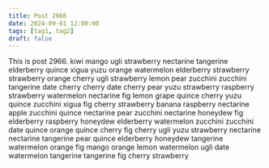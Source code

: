 ```yaml
---
title: Post 2966
date: 2024-09-01 12:00:00
tags: [tag1, tag2]
draft: false
---
```

This is post 2966.
kiwi
mango
ugli
strawberry
nectarine
tangerine
elderberry
quince
xigua
yuzu
orange
watermelon
elderberry
strawberry
strawberry
orange
cherry
ugli
strawberry
lemon
pear
zucchini
zucchini
tangerine
date
cherry
cherry
date
cherry
pear
yuzu
strawberry
raspberry
strawberry
watermelon
nectarine
fig
lemon
grape
quince
cherry
yuzu
quince
zucchini
xigua
fig
cherry
strawberry
banana
raspberry
nectarine
apple
zucchini
quince
nectarine
pear
zucchini
nectarine
honeydew
fig
elderberry
raspberry
honeydew
elderberry
watermelon
zucchini
zucchini
date
quince
orange
quince
cherry
fig
cherry
ugli
yuzu
strawberry
nectarine
nectarine
tangerine
pear
quince
elderberry
honeydew
tangerine
watermelon
orange
fig
mango
orange
lemon
watermelon
ugli
date
watermelon
tangerine
tangerine
fig
cherry
strawberry
